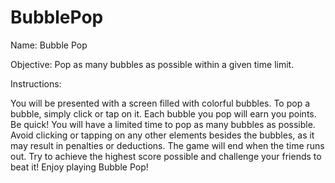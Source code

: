 # BubblePop
Name: Bubble Pop

Objective: Pop as many bubbles as possible within a given time limit.

Instructions:

You will be presented with a screen filled with colorful bubbles.
To pop a bubble, simply click or tap on it.
Each bubble you pop will earn you points.
Be quick! You will have a limited time to pop as many bubbles as possible.
Avoid clicking or tapping on any other elements besides the bubbles, as it may result in penalties or deductions.
The game will end when the time runs out.
Try to achieve the highest score possible and challenge your friends to beat it!
Enjoy playing Bubble Pop!